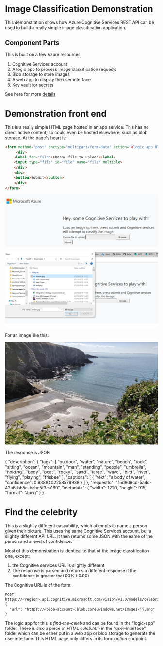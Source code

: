 # Image Classification Demonstration

This demonstration shows how Azure Cognitive Services REST API can be used to build a really simple image classification application.

## Component Parts
This is built on a few Azure resources:
1. Cognitive Services account
2. A logic app to process image classification requests
3. Blob storage to store images
4. A web app to display the user interface
5. Key vault for secrets

See here for more [details](https://github.com/jometzg/image-classification/tree/master/logic-app)

# Demonstration front end
This is a really simple HTML page hosted in an app service. This has no direct active content, so could even be hosted elsewhere, such as blob storage. At the page's heart is:

```html
<form method="post" enctype="multipart/form-data" action="<logic app HTTP trigger URL>">
     <div>
    <label for="file">Choose file to upload</label>
    <input type="file" id="file" name="file" multiple>
    </div>
    <div>
    <button>Submit</button>
    </div>
</form>
```
![alt text](https://github.com/jometzg/image-classification/blob/master/user-interface/front-end.png "Simple demo front end")

![alt text](https://github.com/jometzg/image-classification/blob/master/user-interface/front-end-select-image.png "Select and image file to upload")

For an image like this:

![alt text](https://github.com/jometzg/image-classification/blob/master/user-interface/beech.png "London")

The response is JSON
>
{
	"description": {
		"tags": [
			"outdoor",
			"water",
			"nature",
			"beach",
			"rock",
			"sitting",
			"ocean",
			"mountain",
			"man",
			"standing",
			"people",
			"umbrella",
			"holding",
			"body",
			"boat",
			"rocky",
			"sand",
			"large",
			"wave",
			"bird",
			"river",
			"flying",
			"playing",
			"frisbee"
		],
		"captions": [
			{
				"text": "a body of water",
				"confidence": 0.9388402258579938
			}
		]
	},
	"requestId": "15d809cd-5a4d-42a6-bb5c-bcbc5f3ca169",
	"metadata": {
		"width": 1220,
		"height": 915,
		"format": "Jpeg"
	}
}

# Find the celebrity
This is a slightly different caspability, which attempts to name a person given their picture. This uses the same Cognitive Services account, but a slightly different API URL. It then returns some JSON with the name of the person and a level of confidence.

Most of this demonstration is identical to that of the image classification one, except:
1. the Cognitive services URL is slightly different
2. The response is parsed and returns a different response if the confidence is greater that 90% ( 0.90)

The Cognitive URL is of the form:
```
POST https://<region>.api.cognitive.microsoft.com/vision/v1.0/models/celebrities/analyze
{
  "url": "https://<blob-account>.blob.core.windows.net/images/jj.png"
}
```
The logic app for this is *find-the-celeb* and can be found in the "logic-app" folder. There is also a piece of HTML *celeb.htm* in the "user-interface" folder which can be either put in a web app or blob storage to generate the user interface. This HTML page only differs in its form *action* endpoint.
